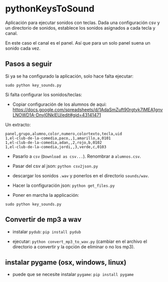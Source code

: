 # pythonKeysToSound

Aplicación para ejecutar sonidos con teclas.
Dada una configuración csv y un directorio de sonidos, establece los sonidos asignados a cada tecla y canal.

En este caso el canal es el panel. Así que para un solo panel suena un sonido cada vez.

## Pasos a seguir

Si ya se ha configurado la aplicación, solo hace falta ejecutar:

`sudo python key_sounds.py`

Si falta configurar los sonidos/teclas:

* Copiar configuración de los alumnos de aqui: https://docs.google.com/spreadsheets/d/1AdaSmZuft90rgtyk7IMEA1gnvLNOWD1A-Dnyl0NklEU/edit#gid=43141471

Un extracto:

```
panel,grupo,alumno,color,numero,colortexto,tecla,uid
1,el-club-de-la-comedia,paco,,1,amarillo,a,0101
1,el-club-de-la-comedia,adan,,2,rojo,b,0102
1,el-club-de-la-comedia,jordi,,3,verde,c,0103

```

* Pasarlo a `csv` (`Download as csv...`). Renombrar a `alumnos.csv`.

* Pasar del csv al json:  `python csv2json.py`

* descargar los sonidos `.wav` y ponerlos en el directorio `sounds/wav`.

* Hacer la configuración json: `python get_files.py`

* Poner en marcha la applicación:

`sudo python key_sounds.py`


## Convertir de mp3 a wav

* instalar `pydub`: `pip install pydub`

* ejecutar:  `python convert_mp3_to_wav.py` (cambiar en el archivo el directorio a convertir y la opción de eliminar o no los mp3).

## instalar pygame (osx, windows, linux)

* puede que se necesite instalar `pygame`: `pip install pygame`



